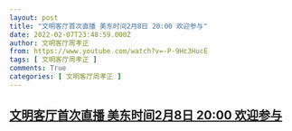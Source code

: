 ```yaml
---
layout: post
title: "文明客厅首次直播 美东时间2月8日 20:00 欢迎参与"
date: 2022-02-07T23:48:59.000Z
author: 文明客厅周孝正
from: https://www.youtube.com/watch?v=-P-9Hc3HucE
tags: [ 文明客厅周孝正 ]
comments: True
categories: [ 文明客厅周孝正 ]
---
```

<!--1644277739000-->
[文明客厅首次直播 美东时间2月8日 20:00 欢迎参与](https://www.youtube.com/watch?v=-P-9Hc3HucE)
------

<div>

</div>

